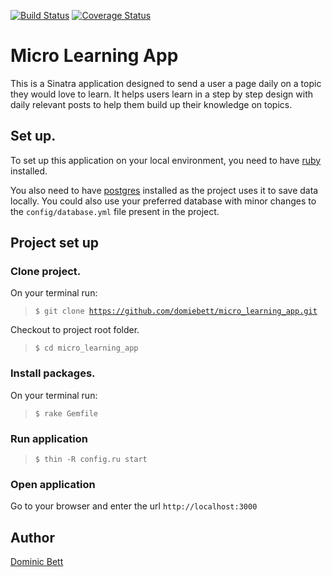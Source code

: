 [![Build Status](https://travis-ci.org/domiebett/micro_learning_app.svg?branch=develop)](https://travis-ci.org/domiebett/micro_learning_app)    [![Coverage Status](https://coveralls.io/repos/github/domiebett/micro_learning_app/badge.svg?branch=develop)](https://coveralls.io/github/domiebett/micro_learning_app?branch=develop)

# Micro Learning App
This is a Sinatra application designed to send a user a page daily on a topic they would love to learn. It helps users learn in a step by step design with daily relevant posts to help them build up their knowledge on topics.

## Set up.
To set up this application on your local environment, you need to have [ruby](https://www.ruby-lang.org/en/documentation/installation/) installed.

You also need to have [postgres](http://www.postgresqltutorial.com/install-postgresql/) installed as the project uses it to save data locally. You could also use your preferred database with minor changes to the `config/database.yml` file present in the project.

## Project set up
### Clone project.
On your terminal run:
> `$ git clone `[`https://github.com/domiebett/micro_learning_app.git`](https://github.com/domiebett/micro_learning_app.git)

Checkout to project root folder.
> `$ cd micro_learning_app`
### Install packages.
On your terminal run:
> `$ rake Gemfile`

### Run application
> `$ thin -R config.ru start`

### Open application
Go to your browser and enter the url `http://localhost:3000`

## Author
[Dominic Bett](https://github.com/domiebett)
